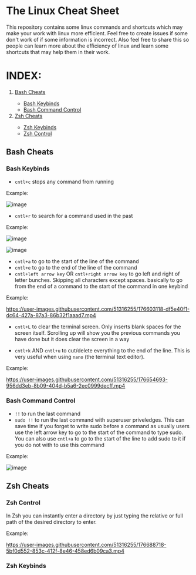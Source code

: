 # The Linux Cheat Sheet

This repository contains some linux commands and shortcuts which may make your work with linux more efficient. Feel free to create issues if some don't work of if some information is incorrect. Also feel free to share this so people can learn more about the efficiency of linux and learn some shortcuts that may help them in their work. 

# INDEX:
<ol>
    <li class="indexvals"><a href="#bash-cheats">Bash Cheats</a></li> 
            <ul>
            <li class="indexvals"><a href="#bash-keybinds">Bash Keybinds</a></li>
            <li class="indexvals"><a href="#bash-command-control">Bash Command Control</a></li>
            </ul>
    <li class="indexvals"><a href="#zsh-cheats">Zsh Cheats</a></li>
            <ul>
            <li class="indexvals"><a href="#zsh-keybinds">Zsh Keybinds</a></li>
            <li class="indexvals"><a href="zsh-control">Zsh Control</a></li>
            </ul>    
</ol>


## Bash Cheats

### Bash Keybinds

- `cntl+c` stops any command from running

Example:

![image](https://user-images.githubusercontent.com/51316255/176604602-ac3b35d7-9df3-4c13-ad38-bf4bf490dbcd.png)

- `cntl+r` to search for a command used in the past

Example:

![image](https://user-images.githubusercontent.com/51316255/176599581-224b3711-fed6-4bd2-97cd-811fe468d28f.png)

![image](https://user-images.githubusercontent.com/51316255/176599797-2dd59db1-a8f3-4122-8640-5f7b1bebd3e7.png)

- `cntl+a` to go  to the start of the line of the command
- `cntl+e` to go to the end of the line of the command
- `cntl+left arrow key` OR `cntl+right arrow key` to go left and right of letter bunches. Skipping all characters except spaces. basically to go from the end of a command to the start of the command in one keybind

Example: 

https://user-images.githubusercontent.com/51316255/176603118-df5e40f1-dc64-427a-87a3-86b32f1aaad7.mp4

- `cntl+L` to clear the terminal screen. Only inserts blank spaces for the screen itself. Scrolling up will show you the previous commands you have done  but it does clear the screen in a way

- `cntl+k` AND `cntl+u` to cut/delete everything to the end of the line. This is very useful when using `nano` (the terminal text editor).

Example:

https://user-images.githubusercontent.com/51316255/176654693-956dd3eb-8b09-404d-b5a6-2ec0999decff.mp4





### Bash Command Control

- `!!` to run the last command
- `sudo !!` to run the last command with superuser priveledges. This can save time if you forget to write sudo before a command as usually users use the left arrow key to go to the start of the command to type sudo. You can also use `cntl+a` to go to the start of the line to add sudo to it if you do not with to use this command

Example:

![image](https://user-images.githubusercontent.com/51316255/176601444-13aa3f93-7d81-451e-ae5f-94651e45e6d0.png)


## Zsh Cheats

### Zsh Control

In Zsh you can instantly enter a directory by just typing the relative or full path of the desired directory to enter.

Example:

https://user-images.githubusercontent.com/51316255/176688718-5bf0d552-853c-412f-8e46-458ed6b09ca3.mp4


### Zsh Keybinds

